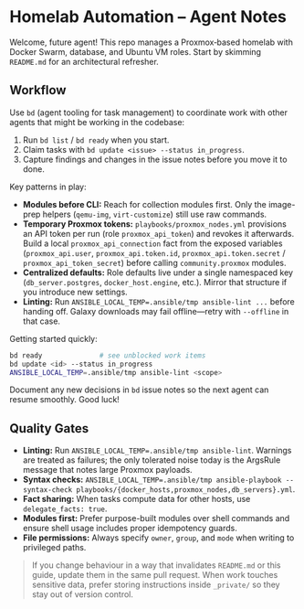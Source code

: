 # Homelab Automation – Agent Notes

Welcome, future agent! This repo manages a Proxmox‑based homelab with Docker Swarm, database, and Ubuntu VM roles. 
Start by skimming `README.md` for an architectural refresher.

## Workflow

Use `bd` (agent tooling for task management) to coordinate work with other agents that might be working in the codebase:

1. Run `bd list` / `bd ready` when you start.
2. Claim tasks with `bd update <issue> --status in_progress`.
3. Capture findings and changes in the issue notes before you move it to done.

Key patterns in play:

- **Modules before CLI:** Reach for collection modules first. Only the image-prep helpers (`qemu-img`, `virt-customize`) still use raw commands.
- **Temporary Proxmox tokens:** `playbooks/proxmox_nodes.yml` provisions an API token per run (role `proxmox_api_token`) and revokes it afterwards. Build a local `proxmox_api_connection` fact from the exposed variables (`proxmox_api.user`, `proxmox_api.token.id`, `proxmox_api.token.secret` / `proxmox_api_token_secret`) before calling `community.proxmox` modules.
- **Centralized defaults:** Role defaults live under a single namespaced key (`db_server.postgres`, `docker_host.engine`, etc.). Mirror that structure if you introduce new settings.
- **Linting:** Run `ANSIBLE_LOCAL_TEMP=.ansible/tmp ansible-lint ...` before handing off. Galaxy downloads may fail offline—retry with `--offline` in that case.

Getting started quickly:

```bash
bd ready              # see unblocked work items
bd update <id> --status in_progress
ANSIBLE_LOCAL_TEMP=.ansible/tmp ansible-lint <scope>
```

Document any new decisions in `bd` issue notes so the next agent can resume smoothly. Good luck!

## Quality Gates

- **Linting:** Run `ANSIBLE_LOCAL_TEMP=.ansible/tmp ansible-lint`. Warnings are treated as failures; the only tolerated noise today is the ArgsRule message that notes large Proxmox payloads.
- **Syntax checks:** `ANSIBLE_LOCAL_TEMP=.ansible/tmp ansible-playbook --syntax-check playbooks/{docker_hosts,proxmox_nodes,db_servers}.yml`.
- **Fact sharing:** When tasks compute data for other hosts, use `delegate_facts: true`.
- **Modules first:** Prefer purpose-built modules over shell commands and ensure shell usage includes proper idempotency guards.
- **File permissions:** Always specify `owner`, `group`, and `mode` when writing to privileged paths.

> If you change behaviour in a way that invalidates `README.md` or this guide, update them in the same pull request. When work touches sensitive data, prefer storing instructions inside `_private/` so they stay out of version control.
